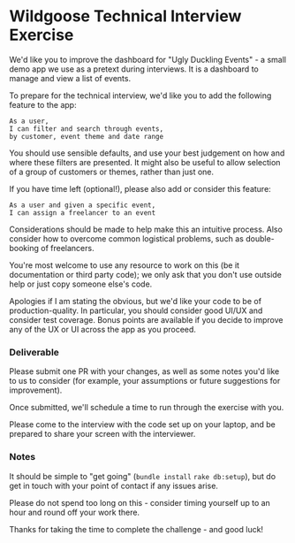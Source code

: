 # Wildgoose Technical Interview Exercise

We'd like you to improve the dashboard for "Ugly Duckling Events" - a small demo app we use as a pretext during interviews.  It is a dashboard to manage and view a list of events.

To prepare for the technical interview, we'd like you to add the following feature to the app:

    As a user,
    I can filter and search through events,
    by customer, event theme and date range

You should use sensible defaults, and use your best judgement on how and where these filters are presented.  It might also be useful to allow selection of a group of customers or themes, rather than just one.

If you have time left (optional!), please also add or consider this feature:

    As a user and given a specific event,
    I can assign a freelancer to an event

Considerations should be made to help make this an intuitive process.  Also consider how to overcome common logistical problems, such as double-booking of freelancers.

You're most welcome to use any resource to work on this (be it documentation or third party code); we only ask that you don't use outside help or just copy someone else's code.

Apologies if I am stating the obvious, but we'd like your code to be of production-quality.  In particular, you should consider good UI/UX and consider test coverage.  Bonus points are available if you decide to improve any of the UX or UI across the app as you proceed.

### Deliverable

Please submit one PR with your changes, as well as some notes you'd like to us to consider (for example, your assumptions or future suggestions for improvement).

Once submitted, we'll schedule a time to run through the exercise with you.

Please come to the interview with the code set up on your laptop, and be prepared to share your screen with the interviewer.

### Notes

It should be simple to "get going" (`bundle install` `rake db:setup`), but do get in touch with your point of contact if any issues arise.

Please do not spend too long on this - consider timing yourself up to an hour and round off your work there.

Thanks for taking the time to complete the challenge - and good luck!

